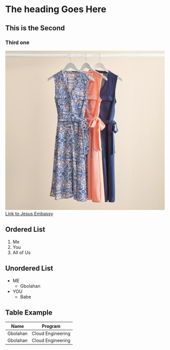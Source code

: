# The heading Goes Here

## This is the Second

### Third one

![Link an Image](/6093721_ALT65.jpg)
[Link to Jesus Embassy](https://bit.ly/team14register)

## Ordered List

1. Me
1. You
1. All of Us

## Unordered List

- ME
  - Gbolahan
- YOU
  - Babe

## Table Example

Name | Program
-|-
Gbolahan|Cloud Engineering
Gbolahan|Cloud Engineering
<!--This is my first markdown file  -->